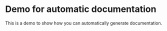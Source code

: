 # Demo for automatic documentation

This is a demo to show how you can automatically generate documentation.
